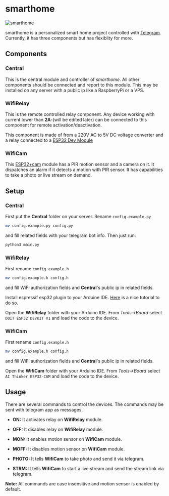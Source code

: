 # smarthome
![smarthome](https://github.com/paddlesteamer/smarthome/workflows/smarthome/badge.svg?branch=master)

smarthome is a personalized smart home project controlled with [Telegram](https://telegram.org/). Currently, it has three components but has flexiblity for more.

## Components
### Central

This is the central module and controller of *smarthome*. All other components should be connected and report to this module. This may be installed on any server with a public ip like a RaspberryPi or a VPS. 

### WifiRelay

This is the remote controlled relay component. Any device working with current lower than **2A**-(will be edited later) can be connected to this component for remote activation/deactivation.

This component is made of from a 220V AC to 5V DC voltage converter and a relay connected to a [ESP32 Dev Module](https://circuits4you.com/2018/12/31/esp32-devkit-esp32-wroom-gpio-pinout/)

### WifiCam

This [ESP32+cam](https://www.robotistan.com/esp32-cam-wifi-bluetooth-gelistirme-karti-ov2640-kamera-modul) module has a PIR motion sensor and a camera on it. It dispatches an alarm if it detects a motion with PIR sensor. It has capabilities to take a photo or live stream on demand.

## Setup
### Central

First put the **Central** folder on your server. Rename `config.example.py`

```sh
mv config.example.py config.py
```

and fill related fields with your telegram bot info. Then just run:

```sh
python3 main.py
``` 

### WifiRelay

First rename `config.example.h` 

```sh
mv config.example.h config.h
```

and fill WiFi authorization fields and **Central**'s public ip in related fields.
 
Install espressif esp32 plugin to your Arduine IDE. [Here](https://randomnerdtutorials.com/installing-the-esp32-board-in-arduino-ide-windows-instructions/) is a nice tutorial to do so. 

Open the **WifiRelay** folder with your Arduino IDE. From *Tools->Board* select `DOIT ESP32 DEVKIT V1` and load the code to the device.

### WifiCam

First rename `config.example.h` 

```sh
mv config.example.h config.h
```

and fill WiFi authorization fields and **Central**'s public ip in related fields.
 
Open the **WifiCam** folder with your Arduino IDE. From *Tools->Board* select `AI Thinker ESP32-CAM` and load the code to the device.

## Usage

There are several commands to control the devices. The commands may be sent with telegram app as messages.

- **ON:** It activates relay on **WifiRelay** module.

- **OFF:** It disables relay on **WifiRelay** module.

- **MON:** It enables motion sensor on **WifiCam** module.

- **MOFF:** It disables motion sensor on **WifiCam** module.

- **PHOTO:** It tells **WifiCam** to take photo and send it via telegram.

- **STRM:** It tells **WifiCam** to start a live stream and send the stream link via telegram.

**Note:** All commands are case insensitive and motion sensor is enabled by default.
